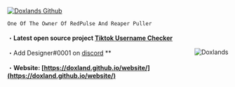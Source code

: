 <a href="https://doxland.github.io/website/" target="_blank"> <img src="https://c.tenor.com/lke_O1TgxVIAAAAM/grunge-aesthetic.gif" alt="Doxlands Github"/></a>
```js
One Of The Owner Of RedPulse And Reaper Puller
```



・**Latest open source project [Tiktok Username Checker](https://github.com/doxland/Tiktok-OGU-checker)**

・Add Designer#0001 on [discord](https://doxland.github.io/website/) **
</a><img align="right" src="https://i.pinimg.com/originals/cc/36/32/cc3632742443ea562b8b498840440c17.gif" alt="Doxlands" /> </p>
・**Website: [https://doxland.github.io/website/](https://doxland.github.io/website/)**
